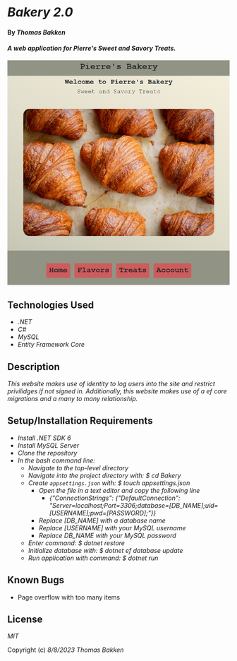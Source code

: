# _Bakery 2.0_

#### By _**Thomas Bakken**_

#### _A web application for Pierre's Sweet and Savory Treats._

![Website Layout Demonstration](Bakery/wwwroot/img/websiteDemo.PNG "Website Demonstration")

## Technologies Used

* _.NET_
* _C#_
* _MySQL_
* _Entity Framework Core_

## Description

_This website makes use of identity to log users into the site and restrict privilidges if not signed in. Additionally, this website makes use of a ef core migrations and a many to many relationship._

## Setup/Installation Requirements

* _Install .NET SDK 6_
* _Install MySQL Server_
* _Clone the repository_
* _In the bash command line:_
  * _Navigate to the top-level directory_
  * _Navigate into the project directory with: $ cd Bakery_
  * _Create `appsettings.json` with: $ touch appsettings.json_
    * _Open the file in a text editor and copy the following line_
      * _\{"ConnectionStrings": \{"DefaultConnection": "Server=localhost;Port=3306;database=\[DB_NAME\];uid=\[USERNAME\];pwd=\[PASSWORD\];"\}\}_
    * _Replace \[DB_NAME\] with a database name_
    * _Replace \[USERNAME\] with your MySQL username_
    * _Replace DB_NAME with your MySQL password_
  * _Enter command: $ dotnet restore_
  * _Initialize database with: $ dotnet ef database update_
  * _Run application with command: $ dotnet run_


## Known Bugs

* Page overflow with too many items

## License

_MIT_

Copyright (c) _8/8/2023_ _Thomas Bakken_